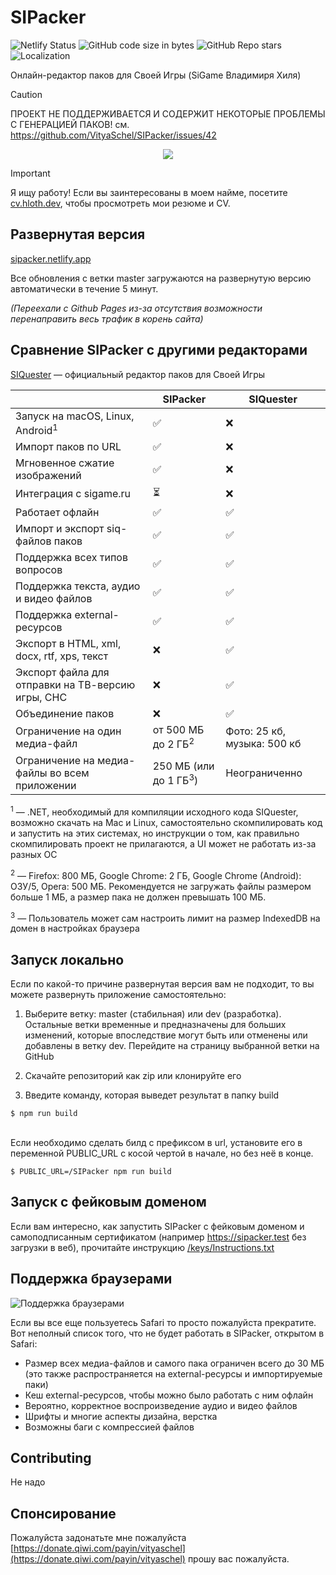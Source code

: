 # SIPacker
![Netlify Status](https://api.netlify.com/api/v1/badges/fb6c0bf2-2808-4dfe-a4c8-0b8efce9e769/deploy-status)
![GitHub code size in bytes](https://img.shields.io/github/languages/code-size/VityaSchel/SIPacker)
![GitHub Repo stars](https://img.shields.io/github/stars/VityaSchel/SIPacker)
![Localization](https://img.shields.io/badge/English%20(US)-0%25-red)

Онлайн-редактор паков для Своей Игры (SiGame Владимиря Хиля)

> [!CAUTION]
> ПРОЕКТ НЕ ПОДДЕРЖИВАЕТСЯ И СОДЕРЖИТ НЕКОТОРЫЕ ПРОБЛЕМЫ С ГЕНЕРАЦИЕЙ ПАКОВ! см. https://github.com/VityaSchel/SIPacker/issues/42

<p align="center">
  <img src="https://user-images.githubusercontent.com/59040542/137257961-73f0aceb-19c9-4e1f-a3fe-80204f145f2d.png" />
</p>

> [!IMPORTANT]
> Я ищу работу! Если вы заинтересованы в моем найме, посетите [cv.hloth.dev](https://cv.hloth.dev), чтобы просмотреть мои резюме и CV.

## Развернутая версия

[sipacker.netlify.app](https://sipacker.netlify.app)

Все обновления с ветки master загружаются на развернутую версию автоматически в течение 5 минут.

*(Переехали с Github Pages из-за отсутствия возможности перенаправить весь трафик в корень сайта)*

## Сравнение SIPacker с другими редакторами

<!-- ✅ ❌ ⏳ -->

[SIQuester](https://vladimirkhil.com/si/siquester) — официальный редактор паков для Своей Игры

&nbsp;|SIPacker|SIQuester
---|---|---
Запуск на macOS, Linux, Android<sup>1</sup>|✅|❌
Импорт паков по URL|✅|❌
Мгновенное сжатие изображений|✅|❌
Интеграция с sigame.ru|⏳|❌
Работает офлайн|✅|✅
Импорт и экспорт siq-файлов паков|✅|✅
Поддержка всех типов вопросов|✅|✅
Поддержка текста, аудио и видео файлов|✅|✅
Поддержка external-ресурсов|✅|✅
Экспорт в HTML, xml, docx, rtf, xps, текст|❌|✅
Экспорт файла для отправки на ТВ-версию игры, СНС|❌|✅
Объединение паков|❌|✅
Ограничение на один медиа-файл|от 500 МБ до 2 ГБ<sup>2</sup>|Фото: 25 кб, музыка: 500 кб
Ограничение на медиа-файлы во всем приложении|250 МБ (или до 1 ГБ<sup>3</sup>)|Неограниченно


<sup>1</sup> — .NET, необходимый для компиляции исходного кода SIQuester, возможно скачать на Mac и Linux, самостоятельно скомпилировать код и запустить на этих системах, но инструкции о том, как правильно скомпилировать проект не прилагаются, а UI может не работать из-за разных ОС

<sup>2</sup> — Firefox: 800 МБ, Google Chrome: 2 ГБ, Google Chrome (Android): ОЗУ/5, Opera: 500 МБ. Рекомендуется не загружать файлы размером больше 1 МБ, а размер пака не должен превышать 100 МБ.

<sup>3</sup> — Пользователь может сам настроить лимит на размер IndexedDB на домен в настройках браузера

## Запуск локально

Если по какой-то причине развернутая версия вам не подходит, то вы можете развернуть приложение самостоятельно:

1. Выберите ветку: master (стабильная) или dev (разработка). Остальные ветки временные и предназначены для больших изменений, которые впоследствие могут быть или отменены или добавлены в ветку dev. Перейдите на страницу выбранной ветки на GitHub

2. Скачайте репозиторий как zip или клонируйте его

3. Введите команду, которая выведет результат в папку build
```
$ npm run build
```
\
Если необходимо сделать билд с префиксом в url, установите его в переменной PUBLIC_URL с косой чертой в начале, но без неё в конце.
```
$ PUBLIC_URL=/SIPacker npm run build
```

## Запуск с фейковым доменом

Если вам интересно, как запустить SIPacker с фейковым доменом и самоподписанным сертификатом (например https://sipacker.test без загрузки в веб), прочитайте инструкцию [/keys/Instructions.txt](/keys/Instructions.txt)

## Поддержка браузерами

![Поддержка браузерами](./.github/README/compatibility-table.svg)

Если вы все еще пользуетесь Safari то просто пожалуйста прекратите. Вот неполный список того, что не будет работать в SIPacker, открытом в Safari:

- Размер всех медиа-файлов и самого пака ограничен всего до 30 МБ (это также распространяется на external-ресурсы и импортируемые паки)
- Кеш external-ресурсов, чтобы можно было работать с ним офлайн
- Вероятно, корректное воспроизведение аудио и видео файлов
- Шрифты и многие аспекты дизайна, верстка
- Возможны баги с компрессией файлов

## Contributing

Не надо

## Спонсирование

Пожалуйста задонатьте мне пожалуйста [https://donate.qiwi.com/payin/vityaschel](https://donate.qiwi.com/payin/vityaschel) прошу вас пожалуйста.
